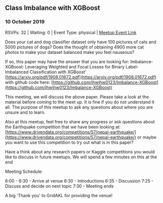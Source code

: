 ## Class Imbalance with XGBoost
### 10 October 2019
RSVPs: 32 | Waiting: 0 | Event Type: physical | [Meetup Event Link](https://www.meetup.com/Data-Science-Discussion-Auckland/events/264448601)

Does your cat and dog classifier dataset only have 100 pictures of cats and 5000 pictures of dogs? Does the thought of obtaining 4900 more cat photos to make your dataset balanced make you feel nauseous?

If so, this paper may have the answer that you are looking for: Imbalance-XGBoost: Leveraging Weighted and Focal Losses for
Binary Label-Imbalanced Classification with XGBoost' [https://arxiv.org/pdf/1908.01672.pdf](https://arxiv.org/pdf/1908.01672.pdf) with github code here: [https://github.com/jhwjhw0123/Imbalance-XGBoost](https://github.com/jhwjhw0123/Imbalance-XGBoost)

This meeting, we will discuss the above paper. Please take a look at the material before coming to the meet up. It is fine if you do not understand it all. The purpose of this meetup to ask any questions about where you are unsure and to learn.

Also at this meetup, feel free to share any progress or ask questions about the Earthquake competition that we have been looking at: [https://www.drivendata.org/competitions/57/nepal-earthquake/](https://www.drivendata.org/competitions/57/nepal-earthquake/) or maybe you want to use this competition to try out what is in this paper?

Have a think about any research papers or Kaggle competitions you would like to discuss in future meetups. We will spend a few minutes on this at the end

Meeting Schedule:

6:00 - 6:30 - Arrive at venue
6:30 - Introductions
6:35 - Discussion
7:25 - Discuss and decide on next topic
7:30 - Meeting ends

A big 'Thank you' to GridAKL for providing the venue!
